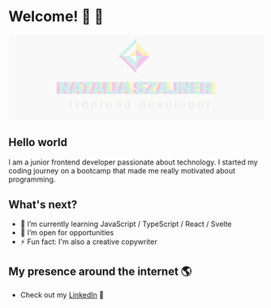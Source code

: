 
# Welcome! 👋 👋

<img src="https://raw.githubusercontent.com/nattinats/nattinats/main/nattinats.png" alt="banner that says Natalia Szajner - aspiring frontend developer">

## Hello world

I am a junior frontend developer passionate about technology. 
I started my coding journey on a bootcamp that made me really motivated about programming. 

## What's next? 

- 🌱 I’m currently learning JavaScript / TypeScript / React / Svelte
- 💬 I’m open for opportunities 
- ⚡ Fun fact: I'm also a creative copywriter

## My presence around the internet 🌎

- Check out my <a href="https://www.linkedin.com/in/natinats/">LinkedIn</a> 💼
